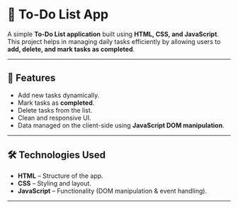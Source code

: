 # 📝 To-Do List App

A simple **To-Do List application** built using **HTML, CSS, and JavaScript**.  
This project helps in managing daily tasks efficiently by allowing users to **add, delete, and mark tasks as completed**.

---

## 🚀 Features
- Add new tasks dynamically.
- Mark tasks as **completed**.
- Delete tasks from the list.
- Clean and responsive UI.
- Data managed on the client-side using **JavaScript DOM manipulation**.

---

## 🛠️ Technologies Used
- **HTML** – Structure of the app.
- **CSS** – Styling and layout.
- **JavaScript** – Functionality (DOM manipulation & event handling).


---
